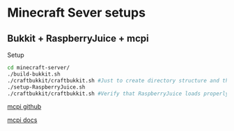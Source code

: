 # Minecraft Sever setups

## Bukkit + RaspberryJuice + mcpi

Setup
```bash
cd minecraft-server/
./build-bukkit.sh
./craftbukkit/craftbukkit.sh #Just to create directory structure and then "stop" it.
./setup-RaspberryJuice.sh
./craftbukkit/craftbukkit.sh #Verify that RaspberryJuice loads properly.
```
[mcpi github](https://github.com/martinohanlon/mcpi)

[mcpi docs](https://www.stuffaboutcode.com/p/minecraft-api-reference.html)